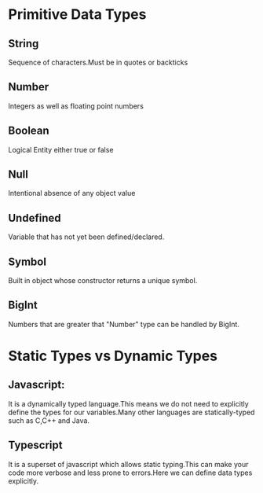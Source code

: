 #  Primitive Data Types

## String
Sequence of characters.Must be in quotes or backticks

## Number
Integers as well as floating point numbers

## Boolean
Logical Entity either true or false

## Null
Intentional absence of any object value 

## Undefined 
Variable that has not yet been defined/declared.

## Symbol 
Built in object whose constructor returns a unique symbol.

## BigInt
Numbers that are greater that "Number" type can be handled by BigInt.


# Static Types vs Dynamic Types 

## Javascript:
It is a dynamically typed language.This means we do not need to explicitly define the types for our variables.Many other languages are statically-typed such as C,C++ and Java.

## Typescript
It is a superset of javascript which allows static typing.This can make your code more verbose and less prone to errors.Here we can define data types explicitly.